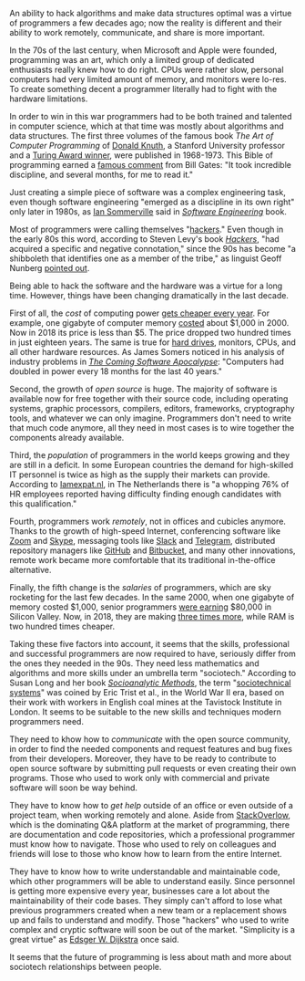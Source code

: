 An ability to hack algorithms and make data structures optimal
was a virtue of programmers a few decades ago; now the reality is
different and their ability to work remotely, communicate, and share
is more important.

In the 70s of the last century, when Microsoft and Apple were founded,
programming was an art, which only a limited group of dedicated
enthusiasts really knew how to do right. CPUs were rather slow,
personal computers had very limited amount of memory, and monitors
were lo-res. To create something decent a programmer literally had to
fight with the hardware limitations.

In order to win in this war programmers had to be both trained and talented in
computer science, which at that time was mostly about algorithms and data structures.
The first three volumes of the famous book _The Art of Computer Programming_ of
[Donald Knuth](https://en.wikipedia.org/wiki/Donald_Knuth),
a Stanford University professor and a
[Turing Award winner](https://amturing.acm.org/award_winners/knuth_1013846.cfm),
were published in 1968-1973.
This Bible of programming earned a [famous comment](https://www.technologyreview.com/s/400456/rewriting-the-bible-in-0s-and-1s/)
from Bill Gates: "It took incredible discipline, and several months, for me to read it."

Just creating a simple piece of software was a complex engineering task,
even though software engineering "emerged as a discipline in its own right"
only later in 1980s, as [Ian Sommerville](https://en.wikipedia.org/wiki/Ian_Sommerville_%28academic%29)
said in [_Software Engineering_](https://amzn.to/2HlrI5P) book.

Most of programmers were calling themselves "[hackers](https://www.newyorker.com/tech/elements/a-short-history-of-hack)."
Even though in the early 80s this word,
according to Steven Levy's book [_Hackers_](https://amzn.to/2Es93C4),
"had acquired a specific and negative connotation,"
since the 90s has become
"a shibboleth that identifies one as a member of the tribe,"
as linguist Geoff Nunberg
[pointed out](http://www.npr.org/blogs/alltechconsidered/2014/01/16/263088398/hackers-techies-what-to-call-san-franciscos-newcomers).

Being able to hack the software and the hardware was a virtue for a long time.
However, things have been changing dramatically in the last decade.

First of all, the _cost_ of computing power [gets cheaper every year](https://www.fool.com/investing/general/2013/04/19/the-simple-reason-why-computers-keep-getting-bette.aspx).
For example, one gigabyte of computer memory [costed](http://www.jcmit.com/memoryprice.htm)
about $1,000 in 2000.
Now in 2018 its price is less than $5. The price dropped two hundred times in just
eighteen years. The same is true for
[hard drives](http://ns1758.ca/winch/winchest.html), monitors, CPUs, and all
other hardware resources. As James Somers noticed in his analysis of industry problems in
[_The Coming Software Apocalypse_](https://www.theatlantic.com/technology/archive/2017/09/saving-the-world-from-code/540393/):
"Computers had doubled in power every 18 months for the last 40 years."

Second, the growth of _open source_ is huge. The majority of software is available
now for free together with their source code, including operating systems,
graphic processors, compilers, editors, frameworks, cryptography
tools, and whatever we can only imagine. Programmers don't need to
write that much code anymore, all they need in most cases is to wire together the
components already available.

Third, the _population_ of programmers in the world keeps growing and they are
still in a deficit. In some European countries the demand for high-skilled
IT personnel is twice as high as the supply their markets can provide.
According to [Iamexpat.nl](https://www.iamexpat.nl/career/employment-news/gaps-dutch-labour-market-ict-tech-and-sales-skills-demand),
in The Netherlands there is "a whopping 76% of HR employees reported having difficulty
finding enough candidates with this qualification."

Fourth, programmers work _remotely_, not in offices and cubicles anymore.
Thanks to the growth of high-speed Internet,
conferencing software like [Zoom](http://www.zoom.us) and [Skype](http://www.skype.com),
messaging tools like [Slack](http://www.slack.com)
and
[Telegram](https://telegram.org/),
distributed repository managers like
[GitHub](https://github.com) and [Bitbucket](https://bitbucket.org/),
and many other innovations, remote work became more comfortable that
its traditional in-the-office alternative.

Finally, the fifth change is the _salaries_ of programmers, which are sky
rocketing for the last few decades. In the same 2000, when one
gigabyte of memory costed $1,000, senior programmers
[were earning](http://markcunningham91.blogspot.com/2013/05/a-history-of-offers-to-software.html)
$80,000 in Silicon Valley. Now, in 2018, they are making
[three times more](https://www.nytimes.com/2017/10/22/technology/artificial-intelligence-experts-salaries.html),
while RAM is two hundred times cheaper.

Taking these five factors into account, it seems that the skills,
professional and successful programmers are now required to have, seriously
differ from the ones they needed in the 90s. They need less mathematics
and algorithms and more skills under an umbrella term "sociotech."
According to Susan Long and her book [_Socioanalytic Methods_](https://amzn.to/2uTJ1rS),
the term "[sociotechnical systems](https://en.wikipedia.org/wiki/Sociotechnical_system)"
was coined by Eric Trist et al., in the World War II era, based on their work with workers
in English coal mines at the Tavistock Institute in London. It seems to be
suitable to the new skills and techniques modern programmers need.

They need to khow how to _communicate_ with the open source community, in order
to find the needed components and request features and bug fixes from
their developers. Moreover, they have to be ready to contribute to open
source software by submitting pull requests or even creating their own
programs. Those who used to work only with commercial and private software
will soon be way behind.

They have to know how to _get help_ outside of an office or even outside of
a project team, when working remotely and alone. Aside from
[StackOverlow](http://www.stackoverflow.com), which is the dominating
Q&A platform at the market of programming, there are documentation and
code repositories, which a professional programmer must know how to navigate.
Those who used to rely on colleagues and friends will lose to those
who know how to learn from the entire Internet.

They have to know how to write understandable and maintainable code, which
other programmers will be able to understand easily. Since personnel is
getting more expensive every year, businesses care a lot about the maintainability
of their code bases. They simply can't afford to lose what previous
programmers created when a new team or a replacement shows up and fails
to understand and modify. Those "hackers" who used to write complex and cryptic
software will soon be out of the market. "Simplicity is a great virtue"
as [Edsger W. Dijkstra](https://en.wikipedia.org/wiki/Edsger_W._Dijkstra) once said.

It seems that the future of programming is less about math and more about
sociotech relationships between people.

